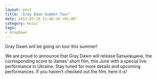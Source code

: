 ```yaml
---
layout: post
title: 'Gray Dawn Summer Tour'
date: 2013-03-18 11:46:34 +01:00'
category: music
tags:
- GrayDawn
---
```

Gray Dawn will be going on tour this summer!

We are proud to announce that Gray Dawn will release Батьківщина, the corresponding score to James’ short film, this June with a special live performance in Ukraine. Stay tuned for more details and upcoming performances. If you haven’t checked out the film, here it is!
